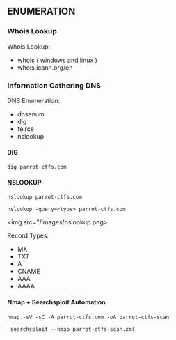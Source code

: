 ## ENUMERATION 

### Whois Lookup 

Whois Lookup: 

* whois ( windows and linux )
* whois.icann.org/en

### Information Gathering DNS

DNS Enumeration: 

* dnsenum
* dig
* feirce
* nslookup 

#### DIG

``
dig parrot-ctfs.com
``



#### NSLOOKUP 

``
nslookup parrot-ctfs.com 
``

``
nslookup -query=<type> parrot-ctfs.com 
``

<img src="/images/nslookup.png>

Record Types: 
* MX
* TXT
* A
* CNAME
* AAA
* AAAA


#### Nmap + Searchsploit Automation 

``
nmap -sV -sC -A parrot-ctfs.com -oA parrot-ctfs-scan 
``

`` 
searchsploit --nmap parrot-ctfs-scan.xml
``


